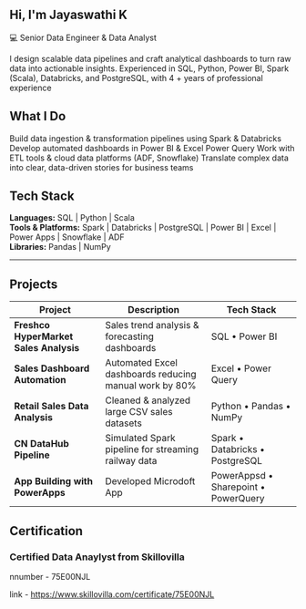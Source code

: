 ## Hi, I'm Jayaswathi K

💻 Senior Data Engineer & Data Analyst

I design scalable data pipelines and craft analytical dashboards to turn raw data into actionable insights.
Experienced in SQL, Python, Power BI, Spark (Scala), Databricks, and PostgreSQL, with 4 + years of professional experience

## What I Do

Build data ingestion & transformation pipelines using Spark & Databricks
Develop automated dashboards in Power BI & Excel Power Query
Work with ETL tools & cloud data platforms (ADF, Snowflake)
Translate complex data into clear, data-driven stories for business teams

## Tech Stack

**Languages:** SQL | Python | Scala  
**Tools & Platforms:** Spark | Databricks | PostgreSQL | Power BI | Excel | Power Apps | Snowflake | ADF  
**Libraries:** Pandas | NumPy  

---

## Projects

| Project | Description | Tech Stack |
|---------|-------------|------------|
| **Freshco HyperMarket Sales Analysis** | Sales trend analysis & forecasting dashboards | SQL  • Power BI |
| **Sales Dashboard Automation** | Automated Excel dashboards reducing manual work by 80% | Excel • Power Query |
| **Retail Sales Data Analysis** | Cleaned & analyzed large CSV sales datasets | Python • Pandas • NumPy |
| **CN DataHub Pipeline** | Simulated Spark pipeline for streaming railway data | Spark • Databricks • PostgreSQL |
| **App Building with PowerApps** | Developed Microdoft App  | PowerAppsd • Sharepoint • PowerQuery |


## Certification

### Certified Data Anaylyst from Skillovilla 
nnumber - 75E00NJL

link - https://www.skillovilla.com/certificate/75E00NJL
